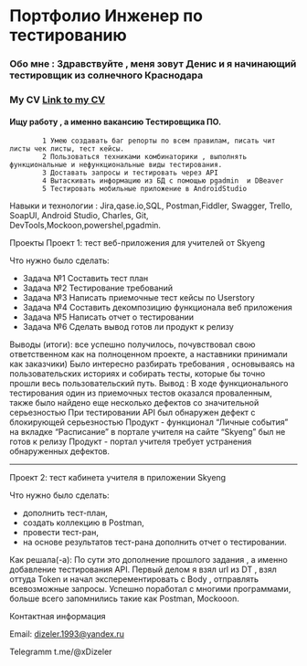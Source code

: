 # Портфолио Инженер по тестированию
### Обо мне :   Здравствуйте , меня зовут Денис и я начинающий тестировщик из солнечного Краснодара
### My CV [Link to my CV](https://drive.google.com/file/d/1QfRKRoQoyAkRv9UN5STYOkjZj6TLOrea/view?usp=sharing)
#### Ищу работу , а именно вакансию Тестировщика ПО.
            1 Умею создавать баг репорты по всем правилам, писать чит листы чек листы, тест кейсы.
            2 Пользоваться техниками комбинаторики , выполнять функциональные и нефункциональные виды тестирования.
            3 Доставать запросы и тестировать через API
            4 Вытаскивать информацию из БД с помощью pgadmin  и DBeaver
            5 Тестировать мобильные приложение в AndroidStudio

Навыки и технологии : 
Jira,qase.io,SQL, Postman,Fiddler, Swagger, Trello,
SoapUI, Android Studio, Charles, Git, DevTools,Mockoon,powershel,pgadmin.

Проекты
Проект 1: тест веб-приложения для учителей от Skyeng

Что нужно было сделать:

- Задача №1 Составить тест план
- Задача №2 Тестирование требований
- Задача №3 Написать приемочные тест кейсы по Userstory
- Задача №4 Составить декомпозицию функционала веб приложения
- Задача №5 Написать отчет о тестировании
- Задача №6 Сделать вывод готов ли продукт к релизу


Выводы (итоги): все успешно получилось, почувствовал свою ответственном как на полноценном проекте, а наставники принимали как заказчики)
Было интересно разбирать требования , основываясь на пользовательских историях и собирать тесты, которые бы точно прошли весь пользовательский путь.
Вывод : В ходе функционального тестирования один из приемочных тестов оказался проваленным, также было найдено еще несколько дефектов со значительной серьезностью
При тестировании API был обнаружен дефект с блокирующей серьезностью
Продукт - функционал “Личные события” на вкладке “Расписание” в портале учителя на сайте “Skyeng”  был не готов к релизу
Продукт - портал учителя требует устранения обнаруженных дефектов.
******************

Проект 2: тест кабинета учителя в приложении Skyeng

Что нужно было сделать:

- дополнить тест-план,
- создать коллекцию в Postman,
- провести тест-ран,
- на основе результатов тест-рана дополнить отчет о тестировании.

Как решала(-а): По сути это дополнение прошлого задания , а именно добавление тестирования API. Первый делом я взял url из DT , взял оттуда Token  и начал эксперементировать с Body , отправлять всевозможные запросы.
Успешно поработал с многими программами, больше всего запомнились такие как Postman, Mockooon.





Контактная информация 

Email: dizeler.1993@yandex.ru

Telegramm  t.me/@xDizeler
